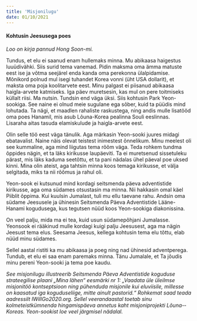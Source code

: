 ```yaml
---
title: 'Misjonilugu'
date: 01/10/2021
---
```


#### Kohtusin Jeesusega poes

_Loo on kirja pannud Hong Soon-mi._

Tundus, et elu ei saanud enam hullemaks minna. Mu abikaasa haigestus luuüdivähki. Siis surid tema vanemad. Pidin maksma oma ämma matuste eest ise ja võtma seejärel enda kanda oma perekonna ülalpidamise. Mõnikord polnud mul isegi tuhandet Korea vonni (üht USA dollarit), et maksta oma poja koolitarvete eest. Minu palgast ei piisanud abikaasa haigla-arvete katmiseks. Iga päev muretsesin, kas mul on pere toitmiseks küllalt riisi. Ma nutsin. Tundsin end väga üksi. Siis kohtusin Park Yeon-sookiga. See naine ei olnud meie sugulane ega sõber, kuid ta püüdis mind lohutada. Ta nägi, et maadlen rahaliste raskustega, ning andis mulle lisatööd oma poes Hanamil, mis asub Lõuna-Korea pealinna Souli eeslinnas. Lisaraha aitas tasuda elamiskulude ja haigla-arvete eest.

Olin selle töö eest väga tänulik. Aga märkasin Yeon-sooki juures midagi ebatavalist. Naine näis olevat teistest inimestest õnnelikum. Minu meelest oli see kummaline, aga mind liigutas tema rõõm väga. Teda rohkem tundma õppides nägin, et ta läks kirikusse laupäeviti. Ta ei muretsenud sissetuleku pärast, mis läks kaduma seetõttu, et ta pani nädalas ühel päeval poe uksed kinni. Mina olin ateist, aga tahtsin minna koos temaga kirikusse, et välja selgitada, miks ta nii rõõmus ja rahul oli.

Yeon-sook ei kutsunud mind kordagi seitsmenda päeva adventistide kirikusse, aga oma südames otsustasin ma minna. Nii hakkasin omal käel Piiblit õppima. Kui kuulsin Jumalast, tuli mu ellu taevane rahu. Andsin oma südame Jeesusele ja ühinesin Seitsmenda Päeva Adventistide Lääne-Hanami kogudusega, kus tegutsen nüüd koos Yeon-sookiga diakonissina.

On veel palju, mida ma ei tea, kuid usun südamepõhjani Jumalasse. Yeonsook ei rääkinud mulle kordagi kuigi palju Jeesusest, aga ma nägin Jeesust tema elus. Seesama Jeesus, kellega kohtusin tema elu tõttu, elab nüüd minu südames.

Sellel aastal ristiti ka mu abikaasa ja poeg ning nad ühinesid adventperega. Tundub, et elu ei saa enam paremaks minna. Tänu Jumalale, et Ta jõudis minu pereni Yeon-sooki ja tema poe kaudu.

_See misjonilugu illustreerib Seitsmenda Päeva Adventistide koguduse strateegilise plaani „Mina lähen“ eesmärki nr 1: „Vaadata üle üleilmse misjonitöö kontseptsioon ning pühenduda misjonile kui eluviisile, millesse on kaasatud iga koguduseliige, mitte ainult pastorid.“ Rohkemat saad teada aadressilt IWillGo2020.org. Sellel veerandaastal toetab sinu kolmeteistkümnenda hingamispäeva annetus kaht misjoniprojekti Lõuna-­Koreas. Yeon-sookist loe veel järgmisel nädalal._